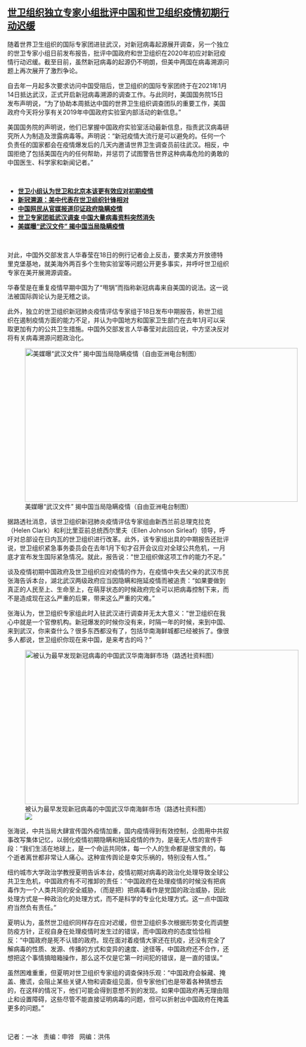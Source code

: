 <!--1611084120000-->
[世卫组织独立专家小组批评中国和世卫组织疫情初期行动迟缓](https://www.rfa.org/mandarin/yataibaodao/huanjing/bx-01192021115707.html)
------

<p></p><p>随着世界卫生组织的国际专家团进驻武汉，对新冠病毒起源展开调查，另一个独立的世卫专家小组日前发布报告，批评中国政府和世卫组织在2020年初应对新冠疫情行动迟缓。截至目前，虽然新冠病毒的起源仍不明朗，但美中两国在病毒溯源问题上再次展开了激烈争论。</p><p>自去年一月起多次要求访问中国受阻后，世卫组织的国际专家团终于在2021年1月14日抵达武汉，正式开启新冠病毒溯源的调查工作。与此同时，美国国务院15日发布声明说，“为了协助本周抵达中国的世界卫生组织调查团队的重要工作，美国政府今天将分享有关2019年中国政府实验室内部活动的新信息。”</p><p>美国国务院的声明说，他们已掌握中国政府实验室活动最新信息，指责武汉病毒研究所人为制造及泄露病毒等。声明说：“新冠疫情大流行是可以避免的。任何一个负责任的国家都会在疫情爆发后的几天内邀请世界卫生调查员前往武汉。相反，中国拒绝了包括美国在内的任何帮助，并惩罚了试图警告世界这种病毒危险的勇敢的中国医生、科学家和新闻记者。”</p><p><br/></p><ul><li><a href="https://www.rfa.org/mandarin/Xinwen/4-01192021100202.html"><strong>世卫小组认为世卫和北京本该更有效应对初期疫情</strong></a></li><li><strong><a href="https://www.rfa.org/mandarin/Xinwen/5-01182021123438.html">新冠溯源：美中代表在世卫组织针锋相对</a></strong></li><li><strong><a href="https://www.rfa.org/mandarin/yataibaodao/huanjing/ql-01182021034358.html">中国网民从官媒报道印证政府隐瞒疫情</a></strong></li><li><strong><a href="https://www.rfa.org/mandarin/yataibaodao/junshiwaijiao/cl-01122021121916.html">世卫专家团抵武汉调查 中国大量病毒资料突然消失</a></strong><strong><a href="https://www.rfa.org/mandarin/yataibaodao/huanjing/bx-12212020141453.html"></a></strong></li><li><strong><a href="https://www.rfa.org/mandarin/yataibaodao/huanjing/hj-12012020095853.html">美媒曝“武汉文件” 揭中国当局隐瞒疫情</a></strong></li></ul><p><br/></p><p>对此，中国外交部发言人华春莹在18日的例行记者会上反击，要求美方开放德特里克堡基地，就美海外两百多个生物实验室等问题公开更多事实，并呼吁世卫组织专家在美开展溯源调查。</p><p>华春莹是在重复疫情早期中国为了“甩锅”而指称新冠病毒来自美国的说法。这一说法被国际舆论认为是无稽之谈。</p><p>此外，独立的世卫组织新冠肺炎疫情评估专家组于18日发布中期报告，称世卫组织在遏制疫情方面的能力不足，并认为中国地方和国家卫生部门在去年1月可以采取更加有力的公共卫生措施。中国外交部发言人华春莹对此回应说，中方坚决反对将有关病毒溯源问题政治化。</p><p><figure class="image-richtext image-inline captioned" style="width:620px;"><img alt="美媒曝“武汉文件” 揭中国当局隐瞒疫情（自由亚洲电台制图）" height="349" src="https://www.rfa.org/mandarin/yataibaodao/huanjing/bx-01192021115707.html/bx0119.jpg/@@images/a43dcee1-99a9-44d2-98c3-36b4e1038d3d.jpeg" title="bx0119.jpg" width="620"/><figcaption class="image-caption">美媒曝“武汉文件” 揭中国当局隐瞒疫情（自由亚洲电台制图）</figcaption><small></small></figure></p><p>据路透社消息，该世卫组织新冠肺炎疫情评估专家组由新西兰前总理克拉克（Helen Clark）和利比里亚前总统西尔里夫（Ellen Johnson Sirleaf）领导，呼吁对总部设在日内瓦的世卫组织进行改革。此外，该专家组出具的中期报告还批评说，世卫组织紧急事务委员会在去年1月下旬才召开会议应对全球公共危机，一月底才宣布发生国际紧急情况。就此，报告说：“世卫组织做这项工作的能力不足。”</p><p>谈及疫情初期中国政府及世卫组织应对疫情的作为，在疫情中失去父亲的武汉市民张海告诉本台，湖北武汉两级政府应当因隐瞒和拖延疫情而被追责：“如果要做到真正的人民至上、生命至上，在萌芽状态的时候政府完全可以把病毒控制下来，而不是造成现在这么严重的后果，带来这么严重的灾难。”</p><p>张海认为，世卫组织专家组此时入驻武汉进行调查并无太大意义：“世卫组织在我心中就是一个官僚机构。新冠爆发的时候你没有来，时隔一年的时候，来到中国、来到武汉，你来查什么？很多东西都没有了，包括华南海鲜城都已经被拆了。像很多人都说，世卫组织你现在来中国，是来考古的吗？”</p><p><figure class="image-richtext image-inline captioned" style="width:622px;"><img alt="被认为最早发现新冠病毒的中国武汉华南海鲜市场（路透社资料图）" height="350" src="https://www.rfa.org/mandarin/yataibaodao/huanjing/bx-01192021115707.html/bx0119b.jpg/@@images/048f8ad2-0d3d-445d-82d0-9cd9c68a4eb8.png" title="bx0119b.jpg" width="622"/><figcaption class="image-caption">被认为最早发现新冠病毒的中国武汉华南海鲜市场（路透社资料图）</figcaption><small></small><div id="zoomattribute"><a data-caption="被认为最早发现新冠病毒的中国武汉华南海鲜市场（路透社资料图）" data-fancybox="" href="https://www.rfa.org/mandarin/yataibaodao/huanjing/bx-01192021115707.html/bx0119b.jpg" id="single_image" title="被认为最早发现新冠病毒的中国武汉华南海鲜市场（路透社资料图）"><img src="/++plone++rfa-resources/img/icon-zoom.png"/></a></div></figure></p><p>张海说，中共当局大肆宣传国外疫情加重，国内疫情得到有效控制，企图用中共叙事改写集体记忆，以弱化疫情初期隐瞒和拖延疫情的作为，是毫无人性的宣传手段：“我们生活在地球上，是一个命运共同体，每一个人的生命都是很宝贵的，每个逝者离世都非常让人痛心。这种宣传舆论是幸灾乐祸的，特别没有人性。”</p><p>纽约城市大学政治学教授夏明告诉本台，疫情初期对病毒的政治化处理导致全球公共卫生危机，中国政府有不可推卸的责任：“中国政府在处理疫情的时候没有把病毒作为一个人类共同的安全威胁，（而是把）把病毒看作是党国的政治威胁，因此处理方式是一种政治化的处理方式，而不是科学的专业化处理方式。这一点中国政府当然负有责任。”</p><p>夏明认为，虽然世卫组织同样存在应对迟缓，但世卫组织多次根据形势变化而调整防疫方针，正视自身在处理疫情时发生过的错误，而中国政府的态度恰恰相反：“中国政府是死不认错的政府。现在面对着疫情大家还在抗疫，还没有完全了解病毒的性质、发源、传播的方式和变异的速度、途径等，中国政府还不合作，还想把这个事情搞暗箱操作，那么这不仅是它第一时间犯的错误，是一直的错误。”</p><p>虽然困难重重，但夏明对世卫组织专家组的调查保持乐观：“中国政府会躲藏、掩盖、撒谎，会阻止某些关键人物和调查组见面，但专家他们也是带着各种猜想去的，在这样的情况下，他们可能会得到意想不到的发现。如果中国政府再无理由阻止和设置障碍，这些尽管不能直接证明病毒的问题，但可以折射出中国政府在掩盖更多的问题。”</p><p><br/></p><p>记者：一冰   责编：申铧   网编：洪伟</p>
